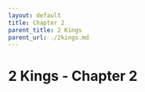```yaml
---
layout: default
title: Chapter 2
parent_title: 2 Kings
parent_url: ./2kings.md
---
```


# 2 Kings - Chapter 2
